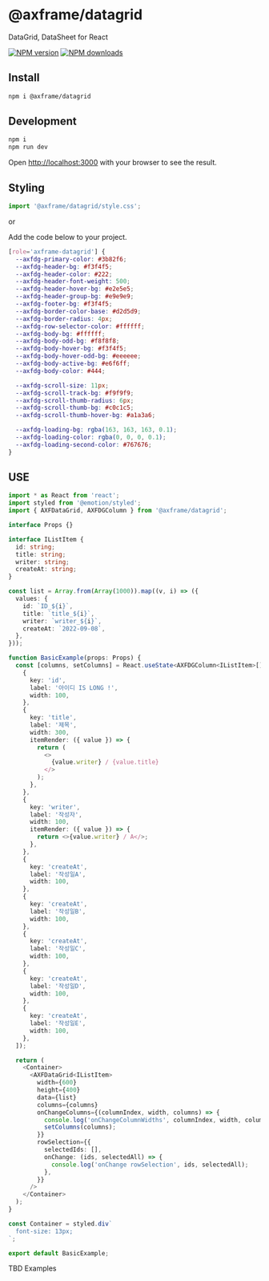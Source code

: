 # @axframe/datagrid

DataGrid, DataSheet for React

[![NPM version](https://img.shields.io/npm/v/@axframe/datagrid.svg?style=flat)](https://npmjs.org/package/@axframe/datagrid)
[![NPM downloads](http://img.shields.io/npm/dm/@axframe/datagrid.svg?style=flat)](https://npmjs.org/package/@axframe/datagrid)

## Install

```bash
npm i @axframe/datagrid
```

## Development

```bash
npm i
npm run dev
```

Open [http://localhost:3000](http://localhost:3000) with your browser to see the result.

## Styling

```typescript jsx
import '@axframe/datagrid/style.css';
```

or

Add the code below to your project.

```css
[role='axframe-datagrid'] {
  --axfdg-primary-color: #3b82f6;
  --axfdg-header-bg: #f3f4f5;
  --axfdg-header-color: #222;
  --axfdg-header-font-weight: 500;
  --axfdg-header-hover-bg: #e2e5e5;
  --axfdg-header-group-bg: #e9e9e9;
  --axfdg-footer-bg: #f3f4f5;
  --axfdg-border-color-base: #d2d5d9;
  --axfdg-border-radius: 4px;
  --axfdg-row-selector-color: #ffffff;
  --axfdg-body-bg: #ffffff;
  --axfdg-body-odd-bg: #f8f8f8;
  --axfdg-body-hover-bg: #f3f4f5;
  --axfdg-body-hover-odd-bg: #eeeeee;
  --axfdg-body-active-bg: #e6f6ff;
  --axfdg-body-color: #444;

  --axfdg-scroll-size: 11px;
  --axfdg-scroll-track-bg: #f9f9f9;
  --axfdg-scroll-thumb-radius: 6px;
  --axfdg-scroll-thumb-bg: #c0c1c5;
  --axfdg-scroll-thumb-hover-bg: #a1a3a6;

  --axfdg-loading-bg: rgba(163, 163, 163, 0.1);
  --axfdg-loading-color: rgba(0, 0, 0, 0.1);
  --axfdg-loading-second-color: #767676;
}
```

## USE

```typescript jsx
import * as React from 'react';
import styled from '@emotion/styled';
import { AXFDataGrid, AXFDGColumn } from '@axframe/datagrid';

interface Props {}

interface IListItem {
  id: string;
  title: string;
  writer: string;
  createAt: string;
}

const list = Array.from(Array(1000)).map((v, i) => ({
  values: {
    id: `ID_${i}`,
    title: `title_${i}`,
    writer: `writer_${i}`,
    createAt: `2022-09-08`,
  },
}));

function BasicExample(props: Props) {
  const [columns, setColumns] = React.useState<AXFDGColumn<IListItem>[]>([
    {
      key: 'id',
      label: '아이디 IS LONG !',
      width: 100,
    },
    {
      key: 'title',
      label: '제목',
      width: 300,
      itemRender: ({ value }) => {
        return (
          <>
            {value.writer} / {value.title}
          </>
        );
      },
    },
    {
      key: 'writer',
      label: '작성자',
      width: 100,
      itemRender: ({ value }) => {
        return <>{value.writer} / A</>;
      },
    },
    {
      key: 'createAt',
      label: '작성일A',
      width: 100,
    },
    {
      key: 'createAt',
      label: '작성일B',
      width: 100,
    },
    {
      key: 'createAt',
      label: '작성일C',
      width: 100,
    },
    {
      key: 'createAt',
      label: '작성일D',
      width: 100,
    },
    {
      key: 'createAt',
      label: '작성일E',
      width: 100,
    },
  ]);

  return (
    <Container>
      <AXFDataGrid<IListItem>
        width={600}
        height={400}
        data={list}
        columns={columns}
        onChangeColumns={(columnIndex, width, columns) => {
          console.log('onChangeColumnWidths', columnIndex, width, columns);
          setColumns(columns);
        }}
        rowSelection={{
          selectedIds: [],
          onChange: (ids, selectedAll) => {
            console.log('onChange rowSelection', ids, selectedAll);
          },
        }}
      />
    </Container>
  );
}

const Container = styled.div`
  font-size: 13px;
`;

export default BasicExample;
```

TBD Examples
